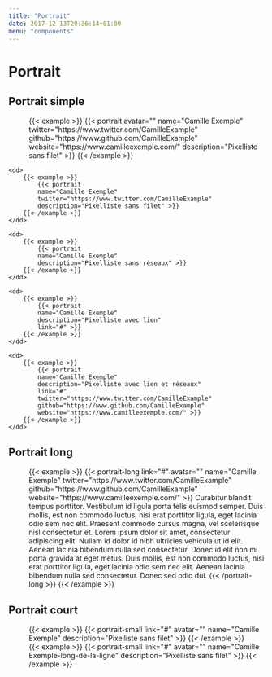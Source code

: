 ```yaml
---
title: "Portrait"
date: 2017-12-13T20:36:14+01:00
menu: "components"
---
```


# Portrait

## Portrait simple

<dl>
    <dd>
        {{< example >}}
            {{< portrait
            avatar=""
            name="Camille Exemple"
            twitter="https://www.twitter.com/CamilleExample"
            github="https://www.github.com/CamilleExample"
            website="https://www.camilleexemple.com/"
            description="Pixelliste sans filet" >}}
        {{< /example >}}
    </dd>

    <dd>
        {{< example >}}
            {{< portrait
            name="Camille Exemple"
            twitter="https://www.twitter.com/CamilleExample"
            description="Pixelliste sans filet" >}}
        {{< /example >}}
    </dd>

    <dd>
        {{< example >}}
            {{< portrait
            name="Camille Exemple"
            description="Pixelliste sans réseaux" >}}
        {{< /example >}}
    </dd>

    <dd>
        {{< example >}}
            {{< portrait
            name="Camille Exemple"
            description="Pixelliste avec lien"
            link="#" >}}
        {{< /example >}}
    </dd>

    <dd>
        {{< example >}}
            {{< portrait
            name="Camille Exemple"
            description="Pixelliste avec lien et réseaux"
            link="#"
            twitter="https://www.twitter.com/CamilleExample"
            github="https://www.github.com/CamilleExample"
            website="https://www.camilleexemple.com/" >}}
        {{< /example >}}
    </dd>
</dl>

## Portrait long

<dl>
    <dd>
        {{< example >}}
            {{< portrait-long
                link="#"
                avatar=""
                name="Camille Exemple"
                twitter="https://www.twitter.com/CamilleExample"
                github="https://www.github.com/CamilleExample"
                website="https://www.camilleexemple.com/" >}}
                Curabitur blandit tempus porttitor. Vestibulum id ligula porta felis euismod semper. Duis mollis, est non commodo luctus, nisi erat porttitor ligula, eget lacinia odio sem nec elit. Praesent commodo cursus magna, vel scelerisque nisl consectetur et.
                Lorem ipsum dolor sit amet, consectetur adipiscing elit. Nullam id dolor id nibh ultricies vehicula ut id elit. Aenean lacinia bibendum nulla sed consectetur. Donec id elit non mi porta gravida at eget metus. Duis mollis, est non commodo luctus, nisi erat porttitor ligula, eget lacinia odio sem nec elit. Aenean lacinia bibendum nulla sed consectetur. Donec sed odio dui.
            {{< /portrait-long >}}
        {{< /example >}}
    </dd>
</dl>

## Portrait court

<dl>
    <dd>
        {{< example >}}
            {{< portrait-small
                link="#"
                avatar=""
                name="Camille Exemple"
                description="Pixelliste sans filet" >}}
        {{< /example >}}
    </dd>
    <dd>
        {{< example >}}
            {{< portrait-small
                link="#"
                avatar=""
                name="Camille Exemple-long-de-la-ligne"
                description="Pixelliste sans filet" >}}
        {{< /example >}}
    </dd>
</dl>